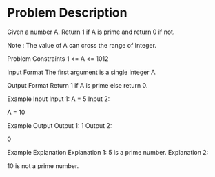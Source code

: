 # Problem Description

Given a number A. Return 1 if A is prime and return 0 if not.

Note :
The value of A can cross the range of Integer.

Problem Constraints
1 <= A <= 1012

Input Format
The first argument is a single integer A.

Output Format
Return 1 if A is prime else return 0.

Example Input
Input 1:
A = 5
Input 2:

A = 10

Example Output
Output 1:
1
Output 2:

0

Example Explanation
Explanation 1:
5 is a prime number.
Explanation 2:

10 is not a prime number.
